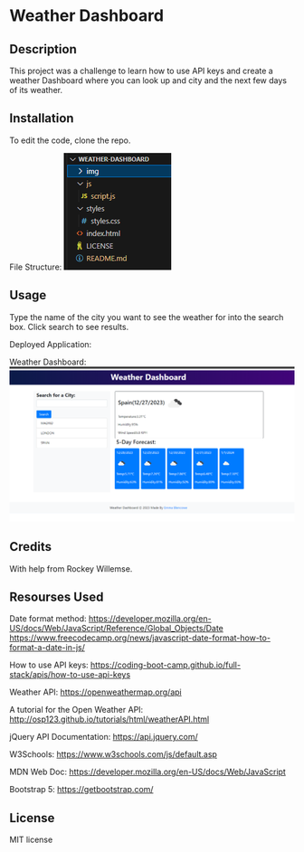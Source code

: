 # Weather Dashboard

## Description

This project was a challenge to learn how to use API keys and create a weather Dashboard where you can look up and city and the next few days of its weather.

## Installation

To edit the code, clone the repo.

File Structure:
![fileStructure](img/fileStructure.png)

## Usage

Type the name of the city you want to see the weather for into the search box. Click search to see results.

Deployed Application:

Weather Dashboard:
![weatherDash](img/frontPage.png)

## Credits

With help from Rockey Willemse.

## Resourses Used

Date format method:
https://developer.mozilla.org/en-US/docs/Web/JavaScript/Reference/Global_Objects/Date
https://www.freecodecamp.org/news/javascript-date-format-how-to-format-a-date-in-js/

How to use API keys:
https://coding-boot-camp.github.io/full-stack/apis/how-to-use-api-keys

Weather API:
https://openweathermap.org/api

A tutorial for the Open Weather API: 
http://osp123.github.io/tutorials/html/weatherAPI.html 

jQuery API Documentation:
https://api.jquery.com/

W3Schools: 
https://www.w3schools.com/js/default.asp

MDN Web Doc:
https://developer.mozilla.org/en-US/docs/Web/JavaScript

Bootstrap 5: 
https://getbootstrap.com/

## License

MIT license
